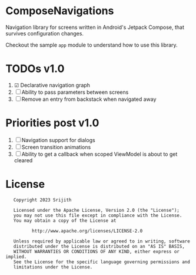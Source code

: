 # ComposeNavigations

Navigation library for screens written in Android's Jetpack Compose, that survives configuration changes.

Checkout the sample `app` module to understand how to use this library.

# TODOs v1.0
1. &#9745; Declarative navigation graph
2. &#9744; Ability to pass parameters between screens
3. &#9744; Remove an entry from backstack when navigated away

# Priorities post v1.0
1. &#9744; Navigation support for dialogs
2. &#9744; Screen transition animations
3. &#9744; Ability to get a callback when scoped ViewModel is about to get cleared

# License
       Copyright 2023 Srijith

       Licensed under the Apache License, Version 2.0 (the "License");
       you may not use this file except in compliance with the License.
       You may obtain a copy of the License at

              http://www.apache.org/licenses/LICENSE-2.0

       Unless required by applicable law or agreed to in writing, software
       distributed under the License is distributed on an "AS IS" BASIS,
       WITHOUT WARRANTIES OR CONDITIONS OF ANY KIND, either express or implied.
       See the License for the specific language governing permissions and
       limitations under the License.